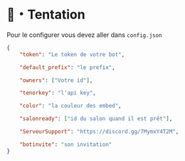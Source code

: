 # 🥀・Tentation

Pour le configurer vous devez aller dans `config.json`

```json
{
    "token": "Le token de votre bot",

    "default_prefix": "le prefix", 

    "owners": ["Votre id"], 

    "tenorkey": "l'api key",

    "color": "la couleur des embed",

    "salonready": ["id du salon quand il est prêt"],

    "ServeurSupport": "https://discord.gg/7MymxY4T2M",

    "botinvite": "son invitation"
}
```
